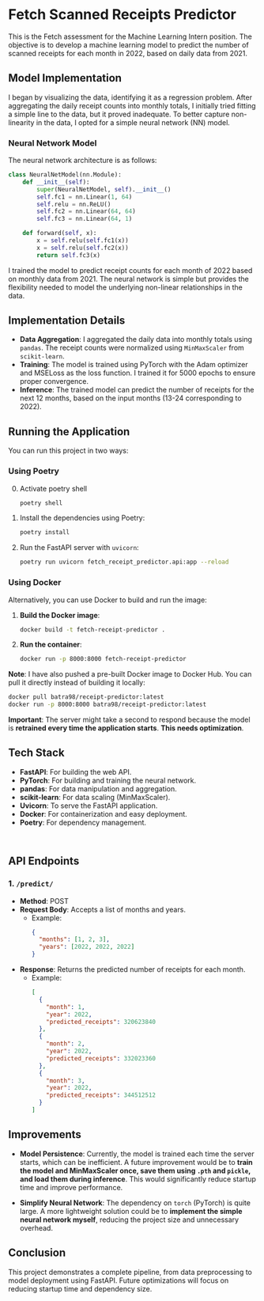# Fetch Scanned Receipts Predictor

This is the Fetch assessment for the Machine Learning Intern position. The objective is to develop a machine learning model to predict the number of scanned receipts for each month in 2022, based on daily data from 2021.

## Model Implementation

I began by visualizing the data, identifying it as a regression problem. After aggregating the daily receipt counts into monthly totals, I initially tried fitting a simple line to the data, but it proved inadequate. To better capture non-linearity in the data, I opted for a simple neural network (NN) model.

### Neural Network Model

The neural network architecture is as follows:

```python
class NeuralNetModel(nn.Module):
    def __init__(self):
        super(NeuralNetModel, self).__init__()
        self.fc1 = nn.Linear(1, 64)
        self.relu = nn.ReLU()
        self.fc2 = nn.Linear(64, 64)
        self.fc3 = nn.Linear(64, 1)

    def forward(self, x):
        x = self.relu(self.fc1(x))
        x = self.relu(self.fc2(x))
        return self.fc3(x)
```

I trained the model to predict receipt counts for each month of 2022 based on monthly data from 2021. The neural network is simple but provides the flexibility needed to model the underlying non-linear relationships in the data.

## Implementation Details

- **Data Aggregation**: I aggregated the daily data into monthly totals using `pandas`. The receipt counts were normalized using `MinMaxScaler` from `scikit-learn`.
- **Training**: The model is trained using PyTorch with the Adam optimizer and MSELoss as the loss function. I trained it for 5000 epochs to ensure proper convergence.
- **Inference**: The trained model can predict the number of receipts for the next 12 months, based on the input months (13-24 corresponding to 2022).

## Running the Application

You can run this project in two ways:

### Using Poetry

0. Activate poetry shell
   ```bash
   poetry shell
   ```
1. Install the dependencies using Poetry:
   ```bash
   poetry install
   ```
2. Run the FastAPI server with `uvicorn`:
   ```bash
   poetry run uvicorn fetch_receipt_predictor.api:app --reload
   ```

### Using Docker

Alternatively, you can use Docker to build and run the image:

1. **Build the Docker image**:
   ```bash
   docker build -t fetch-receipt-predictor .
   ```

2. **Run the container**:
   ```bash
   docker run -p 8000:8000 fetch-receipt-predictor
   ```

**Note**: I have also pushed a pre-built Docker image to Docker Hub. You can pull it directly instead of building it locally:
```bash
docker pull batra98/receipt-predictor:latest
docker run -p 8000:8000 batra98/receipt-predictor:latest
```

**Important**: The server might take a second to respond because the model is **retrained every time the application starts**. **This needs optimization**.

## Tech Stack

- **FastAPI**: For building the web API.
- **PyTorch**: For building and training the neural network.
- **pandas**: For data manipulation and aggregation.
- **scikit-learn**: For data scaling (MinMaxScaler).
- **Uvicorn**: To serve the FastAPI application.
- **Docker**: For containerization and easy deployment.
- **Poetry**: For dependency management.

```
````
```
```

## API Endpoints

### 1. `/predict/`

- **Method**: POST
- **Request Body**: Accepts a list of months and years.
  - Example:
    ```json
    {
      "months": [1, 2, 3],
      "years": [2022, 2022, 2022]
    }
    ```
- **Response**: Returns the predicted number of receipts for each month.
  - Example:
    ```json
    [
      {
        "month": 1,
        "year": 2022,
        "predicted_receipts": 320623840
      },
      {
        "month": 2,
        "year": 2022,
        "predicted_receipts": 332023360
      },
      {
        "month": 3,
        "year": 2022,
        "predicted_receipts": 344512512
      }
    ]
    ```

## Improvements

- **Model Persistence**: Currently, the model is trained each time the server starts, which can be inefficient. A future improvement would be to **train the model and MinMaxScaler once, save them using `.pth` and `pickle`, and load them during inference**. This would significantly reduce startup time and improve performance.
  
- **Simplify Neural Network**: The dependency on `torch` (PyTorch) is quite large. A more lightweight solution could be to **implement the simple neural network myself**, reducing the project size and unnecessary overhead.

## Conclusion

This project demonstrates a complete pipeline, from data preprocessing to model deployment using FastAPI. Future optimizations will focus on reducing startup time and dependency size.

